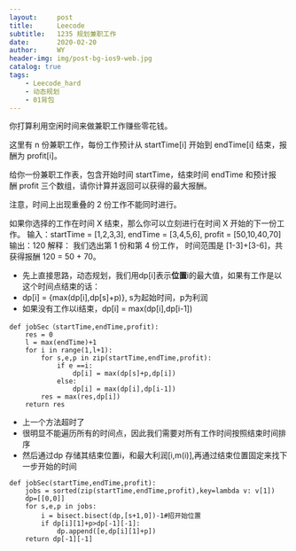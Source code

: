 ```yaml
---
layout:     post
title:      Leecode
subtitle:   1235 规划兼职工作
date:       2020-02-20
author:     WY
header-img: img/post-bg-ios9-web.jpg
catalog: true
tags:
    - Leecode_hard
    - 动态规划
    - 01背包
---
```


你打算利用空闲时间来做兼职工作赚些零花钱。

这里有 n 份兼职工作，每份工作预计从 startTime[i] 开始到 endTime[i] 结束，报酬为 profit[i]。

给你一份兼职工作表，包含开始时间 startTime，结束时间 endTime 和预计报酬 profit 三个数组，请你计算并返回可以获得的最大报酬。

注意，时间上出现重叠的 2 份工作不能同时进行。

如果你选择的工作在时间 X 结束，那么你可以立刻进行在时间 X 开始的下一份工作。
输入：startTime = [1,2,3,3], endTime = [3,4,5,6], profit = [50,10,40,70]
输出：120
解释：
我们选出第 1 份和第 4 份工作， 
时间范围是 [1-3]+[3-6]，共获得报酬 120 = 50 + 70。

- 先上直接思路，动态规划，我们用dp[i]表示**位置**i的最大值，如果有工作是以这个时间点结束的话：
- dp[i] = {max(dp[i],dp[s]+p)}, s为起始时间，p为利润
- 如果没有工作以i结束，dp[i] = max(dp[i],dp[i-1])

```
def jobSec（startTime,endTime,profit):
    res = 0
    l = max(endTime)+1
    for i in range(1,l+1):
        for s,e,p in zip(startTime,endTime,profit):
            if e ==i:
                dp[i] = max(dp[s]+p,dp[i])
            else:
                dp[i] = max(dp[i],dp[i-1])
        res = max(res,dp[i])
    return res
```

- 上一个方法超时了
- 很明显不能遍历所有的时间点，因此我们需要对所有工作时间按照结束时间排序
- 然后通过dp 存储其结束位置i，和最大利润[i,m(i)],再通过结束位置固定来找下一步开始的时间

```
def jobSec(startTime,endTime,profit):
    jobs = sorted(zip(startTime,endTime,profit),key=lambda v: v[1])
    dp=[[0,0]]
    for s,e,p in jobs:
        i = bisect.bisect(dp,[s+1,0])-1#招开始位置
        if dp[i][1]+p>dp[-1][-1]:
            dp.append([e,dp[i][1]+p])
    return dp[-1][-1]

```